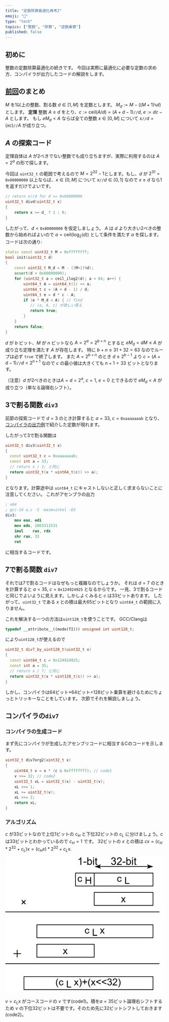 ```yaml
---
title: "定数除算最適化再考2"
emoji: "📖"
type: "tech"
topics: ["整数", "除算", "逆数乗算"]
published: false
---
```

## 初めに
整数の定数除算最適化の続きです。
今回は実際に最適化に必要な定数の求め方、コンパイラが出力したコードの解説をします。

## [前回](https://zenn.dev/herumi/articles/const-div-revised1)のまとめ
$M$ を1以上の整数、割る数 $d \in [1, M]$ を定数とします。
$M_d:=M-((M+1)\texttt{\%}d)$ とします。
**定理**
整数 $A \ge d$ をとり、$c :=  \mathrm{ceil}(A/d)=(A+d-1) \texttt{//} d$, $e := d c - A$ とします。
もし $e M_d < A$ ならば全ての整数 $x \in [0, M]$ について $x \texttt{//} d = (x c)\texttt{//}A$ が成り立つ。

## $A$ の探索コード

定理自体は $A$ が2べきでない整数でも成り立ちますが、実際に利用するのは $A=2^a$ の形で探します。

今回は `uint32_t` の範囲で考えるので $M=2^{32}-1$とします。もし、$d$ が $2^{31}=\texttt{0x80000000}$ 以上ならば、$x \in [0, M]$ について $x\texttt{//}d \in [0, 1]$ なので $x \ge d$ なら1を返すだけでよいです。

```cpp
// return x//d for d >= 0x80000000
uint32_t divd(uint32_t x)
{
    return x >= d_ ? 1 : 0;
}
```

したがって、$d < \texttt{0x80000000}$ を仮定しましょう。
$A$ は $d$ より大きい2べきの整数から始めればよいので $a=\mathrm{ceil}(\log_2(d))$ として条件を満たす $a$ を探します。
コードは次の通り:

```cpp
static const uint32_t M = 0xffffffff;
bool init(uint32_t d)
{
    const uint32_t M_d = M - ((M+1)%d);
    assert(d < 0x80000000);
    for (uint32_t a = ceil_ilog2(d); a < 64; a++) {
        uint64_t A = uint64_t(1) << a;
        uint64_t c = (A + d - 1) / d;
        uint64_t e = d * c - A;
        if (e * M_d < A) { // find
           // (a, A, c) が欲しい答え
           return true;
        }
    }
    return false;
}
```
$d$ が $b$ ビット、$M$ が $n$ ビットなら $A=2^a=2^{b+n}$ とすると $e M_d < d M \le A$ が成り立ち定理を満たす $A$ が存在します。
特に $b+n \le 31 + 32 = 63$ なのでループは必ず `true` で終了します。
また $A=2^{b+n}$ のとき $d \ge 2^{b-1}$ より $c=(A+d-1) \texttt{//} d < 2^{n+1}$ なので $c$ の最小値は大きくても $n+1=33$ ビットとなります。

（注意）$d$ が2べきのときは$A=d=2^a$, $c=1$, $e=0$ とできるので $e M_d < A$ が成り立つ（単なる論理右シフト）。

## 3で割る関数 `div3`
前節の探索コードで $d=3$ のとき計算すると $a=33$, $c=\texttt{0xaaaaaaab}$ となり、[コンパイラの出力例](https://zenn.dev/herumi/articles/const-div-revised1#%E3%82%B3%E3%83%B3%E3%83%91%E3%82%A4%E3%83%A9%E3%81%AE%E5%87%BA%E5%8A%9B%E4%BE%8B)で紹介した定数が現れます。

したがって3で割る関数は

```cpp
uint32_t div3(uint32_t x)
{
  const uint32_t c = 0xaaaaaaab;
  const int a = 33;
  // return x / 3; と同じ
  return uint32_t(x * uint64_t(c)) >> a);
}
```
となります。計算途中は `uint64_t` にキャストしないと正しく求まらないことに注意してください。
これがアセンブラの出力

```nasm
; x64
; gcc-14 a.c -S -masm=intel -O3
div3:
    mov eax, edi
    mov edx, 2863311531
    imul    rax, rdx
    shr rax, 33
    ret
```
に相当するコードです。

## 7で割る関数 `div7`
それでは7で割るコードはなぜもっと複雑なのでしょうか。
それは $d=7$ のときを計算すると $a=35$, $c=\texttt{0x124924925}$ となるからです。
一見、3で割るコードと同じでよいように見えます。しかしよくみると $c$ は33ビットあります。
したがって、`uint32_t` である $x$ との積は最大65ビットとなり `uint64_t` の範囲に入りません。

これを解決する一つの方法は`uint128_t`を使うことです。
GCC/Clangは

```cpp
typedef __attribute__((mode(TI))) unsigned int uint128_t;
```

により`uint128_t`が使えるので

```cpp
uint32_t div7_by_uint128_t(uint32_t x)
{
  const uint64_t c = 0x124924925;
  const int a = 35;
  // return x / 7; と同じ
  return uint32_t(x * uint128_t(c)) >> a);
}
```

しかし、コンパイラは64ビット×64ビット=128ビット乗算を避けるためにちょっとトリッキーなことをしています。
次節でそれを解説しましょう。

## コンパイラの`div7`

### コンパイラの生成コード
まず先にコンパイラが生成したアセンブリコードに相当するCのコードを示します。

```cpp
uint32_t div7org2(uint32_t x)
{
    uint64_t v = x * (c & 0xffffffff); // code1
    v >>= 32; // code2
    uint32_t xL = uint32_t(x) - uint32_t(v);
    xL >>= 1;
    xL += uint32_t(v);
    xL >>= 2;
    return xL;
}
```

### アルゴリズム
$c$ が33ビットなので上位1ビットの $c_H$ と下位32ビットの $c_L$ に分けましょう。$c$ は33ビットとわかっているので $c_H = 1$ です。
32ビットの $x$ との積は $c x = (c_H * 2^{32} + c_L) x = (c_H x)*2^{32} + c_L x$.

![](/images/mul33x32.png)

$v = c_L x$ がコースコードの $v$ です(code1)。積を$a=35$ビット論理右シフトするため $v$ の下位32ビットは不要です。そのため先に32ビットシフトしておきます(code2)。

